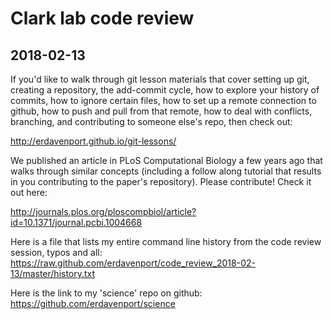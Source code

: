# Clark lab code review
## 2018-02-13

If you'd like to walk through git lesson materials that cover setting up git, creating
a repository, the add-commit cycle, how to explore your history of commits, how to ignore
certain files, how to set up a remote connection to github, how to push and pull from that
remote, how to deal with conflicts, branching, and contributing to someone else's repo, 
then check out:

http://erdavenport.github.io/git-lessons/

We published an article in PLoS Computational Biology a few years ago that walks through
similar concepts (including a follow along tutorial that results in you contributing to
the paper's repository). Please contribute! Check it out here:

http://journals.plos.org/ploscompbiol/article?id=10.1371/journal.pcbi.1004668

Here is a file that lists my entire command line history from the code review session,
typos and all:
https://raw.github.com/erdavenport/code_review_2018-02-13/master/history.txt

Here is the link to my 'science' repo on github:
https://github.com/erdavenport/science